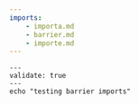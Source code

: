 ```yaml
---
imports:
    - importa.md
    - barrier.md
    - importe.md
---
```


```shell
---
validate: true
---
echo "testing barrier imports"
```
